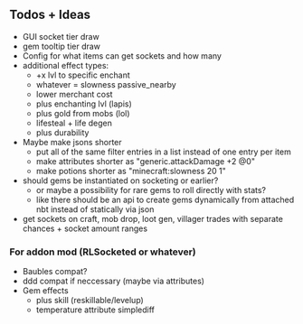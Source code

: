 ## Todos + Ideas
- GUI socket tier draw
- gem tooltip tier draw
- Config for what items can get sockets and how many
- additional effect types: 
  - +x lvl to specific enchant
  - whatever = slowness passive_nearby
  - lower merchant cost
  - plus enchanting lvl (lapis)
  - plus gold from mobs (lol)
  - lifesteal + life degen
  - plus durability
- Maybe make jsons shorter
  - put all of the same filter entries in a list instead of one entry per item
  - make attributes shorter as "generic.attackDamage +2 @0"
  - make potions shorter as "minecraft:slowness 20 1"
- should gems be instantiated on socketing or earlier? 
  - or maybe a possibility for rare gems to roll directly with stats?
  - like there should be an api to create gems dynamically from attached nbt instead of statically via json
- get sockets on craft, mob drop, loot gen, villager trades with separate chances + socket amount ranges

### For addon mod (RLSocketed or whatever)
- Baubles compat?
- ddd compat if neccessary (maybe via attributes)
- Gem effects
  - plus skill (reskillable/levelup)
  - temperature attribute simplediff